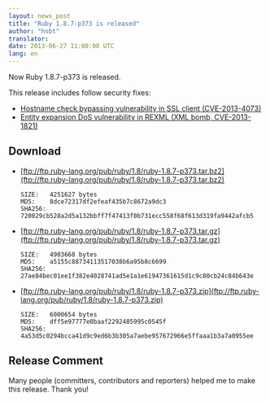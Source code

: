 ```yaml
---
layout: news_post
title: "Ruby 1.8.7-p373 is released"
author: "hsbt"
translator:
date: 2013-06-27 11:00:00 UTC
lang: en
---
```


Now Ruby 1.8.7-p373 is released.

This release includes follow security fixes:

 * [Hostname check bypassing vulnerability in SSL client (CVE-2013-4073)](/en/news/2013/06/27/hostname-check-bypassing-vulnerability-in-openssl-client-cve-2013-4073/)
 * [Entity expansion DoS vulnerability in REXML (XML bomb, CVE-2013-1821)](/en/news/2013/02/22/rexml-dos-2013-02-22/)

## Download

* [ftp://ftp.ruby-lang.org/pub/ruby/1.8/ruby-1.8.7-p373.tar.bz2](ftp://ftp.ruby-lang.org/pub/ruby/1.8/ruby-1.8.7-p373.tar.bz2)

      SIZE:   4251627 bytes
      MD5:    8dce72317df2efeaf435b7c8672a9dc3
      SHA256: 720029cb528a2d5a132bbff7f47413f0b731ecc558f68f613d319fa9442afcb5

* [ftp://ftp.ruby-lang.org/pub/ruby/1.8/ruby-1.8.7-p373.tar.gz](ftp://ftp.ruby-lang.org/pub/ruby/1.8/ruby-1.8.7-p373.tar.gz)

      SIZE:   4903668 bytes
      MD5:    a5155c88734113517038b6a95b8c6699
      SHA256: 27ae84bec01ee1f382e4028741ad5e1a1e61947361615d1c9c80cb24c84b643e

* [ftp://ftp.ruby-lang.org/pub/ruby/1.8/ruby-1.8.7-p373.zip](ftp://ftp.ruby-lang.org/pub/ruby/1.8/ruby-1.8.7-p373.zip)

      SIZE:   6000654 bytes
      MD5:    dff5e97777e0baaf2292485995c0545f
      SHA256: 4a53d5c0294bcca41d9c9ed6b3b305a7aebe957672966e5ffaaa1b3a7a0955ee

## Release Comment

Many people (committers, contributors and reporters) helped me to make this release.
Thank you!
